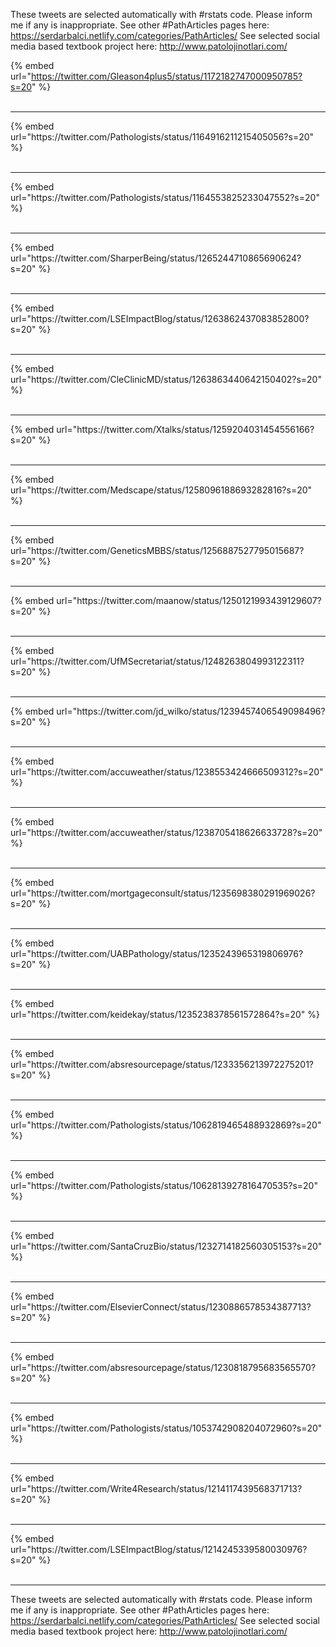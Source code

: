 

These tweets are selected automatically with #rstats code. Please inform me if any is inappropriate.
See other #PathArticles pages here: https://serdarbalci.netlify.com/categories/PathArticles/ 
See selected social media based textbook project here: http://www.patolojinotlari.com/

{% embed url="https://twitter.com/Gleason4plus5/status/1172182747000950785?s=20" %}<br>
<br>
<hr>
{% embed url="https://twitter.com/Pathologists/status/1164916211215405056?s=20" %}<br>
<br>
<hr>
{% embed url="https://twitter.com/Pathologists/status/1164553825233047552?s=20" %}<br>
<br>
<hr>
{% embed url="https://twitter.com/SharperBeing/status/1265244710865690624?s=20" %}<br>
<br>
<hr>
{% embed url="https://twitter.com/LSEImpactBlog/status/1263862437083852800?s=20" %}<br>
<br>
<hr>
{% embed url="https://twitter.com/CleClinicMD/status/1263863440642150402?s=20" %}<br>
<br>
<hr>
{% embed url="https://twitter.com/Xtalks/status/1259204031454556166?s=20" %}<br>
<br>
<hr>
{% embed url="https://twitter.com/Medscape/status/1258096188693282816?s=20" %}<br>
<br>
<hr>
{% embed url="https://twitter.com/GeneticsMBBS/status/1256887527795015687?s=20" %}<br>
<br>
<hr>
{% embed url="https://twitter.com/maanow/status/1250121993439129607?s=20" %}<br>
<br>
<hr>
{% embed url="https://twitter.com/UfMSecretariat/status/1248263804993122311?s=20" %}<br>
<br>
<hr>
{% embed url="https://twitter.com/jd_wilko/status/1239457406549098496?s=20" %}<br>
<br>
<hr>
{% embed url="https://twitter.com/accuweather/status/1238553424666509312?s=20" %}<br>
<br>
<hr>
{% embed url="https://twitter.com/accuweather/status/1238705418626633728?s=20" %}<br>
<br>
<hr>
{% embed url="https://twitter.com/mortgageconsult/status/1235698380291969026?s=20" %}<br>
<br>
<hr>
{% embed url="https://twitter.com/UABPathology/status/1235243965319806976?s=20" %}<br>
<br>
<hr>
{% embed url="https://twitter.com/keidekay/status/1235238378561572864?s=20" %}<br>
<br>
<hr>
{% embed url="https://twitter.com/absresourcepage/status/1233356213972275201?s=20" %}<br>
<br>
<hr>
{% embed url="https://twitter.com/Pathologists/status/1062819465488932869?s=20" %}<br>
<br>
<hr>
{% embed url="https://twitter.com/Pathologists/status/1062813927816470535?s=20" %}<br>
<br>
<hr>
{% embed url="https://twitter.com/SantaCruzBio/status/1232714182560305153?s=20" %}<br>
<br>
<hr>
{% embed url="https://twitter.com/ElsevierConnect/status/1230886578534387713?s=20" %}<br>
<br>
<hr>
{% embed url="https://twitter.com/absresourcepage/status/1230818795683565570?s=20" %}<br>
<br>
<hr>
{% embed url="https://twitter.com/Pathologists/status/1053742908204072960?s=20" %}<br>
<br>
<hr>
{% embed url="https://twitter.com/Write4Research/status/1214117439568371713?s=20" %}<br>
<br>
<hr>
{% embed url="https://twitter.com/LSEImpactBlog/status/1214245339580030976?s=20" %}<br>
<br>
<hr>


These tweets are selected automatically with #rstats code. Please inform me if any is inappropriate.
See other #PathArticles pages here: https://serdarbalci.netlify.com/categories/PathArticles/ 
See selected social media based textbook project here: http://www.patolojinotlari.com/
